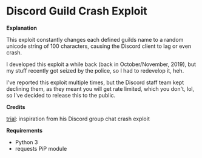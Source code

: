 #  Discord Guild Crash Exploit

**Explanation**

This exploit constantly changes each defined guilds name to a random unicode string of 100 characters, causing the Discord client to lag or even crash.

I developed this exploit a while back (back in October/November, 2019), but my stuff recently got seized by the police, so I had to redevelop it, heh.

I've reported this exploit multiple times, but the Discord staff team kept declining them, as they meant you will get rate limited, which you don't, lol, so I've decided to release this to the public.

**Credits**

[trial](https://github.com/Giggl3z): inspiration from his Discord group chat crash exploit

**Requirements**

- Python 3
- requests PiP module